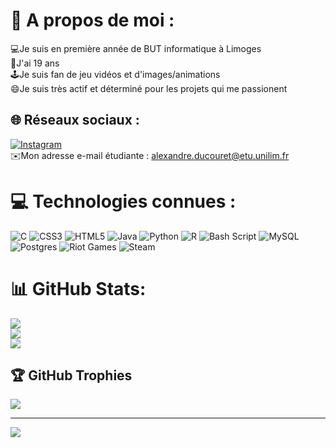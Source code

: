 # 💫 A propos de moi :
💻Je suis en première année de BUT informatique à Limoges  
🎉J'ai 19 ans  
🕹️Je suis fan de jeu vidéos et d'images/animations  
😄Je suis très actif et déterminé pour les projets qui me passionent  


## 🌐 Réseaux sociaux :
[![Instagram](https://img.shields.io/badge/Instagram-%23E4405F.svg?logo=Instagram&logoColor=white)](https://instagram.com/alexandre_dcrt_23)  
✉️Mon adresse e-mail étudiante : alexandre.ducouret@etu.unilim.fr  

# 💻 Technologies connues :
![C](https://img.shields.io/badge/c-%2300599C.svg?style=for-the-badge&logo=c&logoColor=white) ![CSS3](https://img.shields.io/badge/css3-%231572B6.svg?style=for-the-badge&logo=css3&logoColor=white) ![HTML5](https://img.shields.io/badge/html5-%23E34F26.svg?style=for-the-badge&logo=html5&logoColor=white) ![Java](https://img.shields.io/badge/java-%23ED8B00.svg?style=for-the-badge&logo=openjdk&logoColor=white) ![Python](https://img.shields.io/badge/python-3670A0?style=for-the-badge&logo=python&logoColor=ffdd54) ![R](https://img.shields.io/badge/r-%23276DC3.svg?style=for-the-badge&logo=r&logoColor=white) ![Bash Script](https://img.shields.io/badge/bash_script-%23121011.svg?style=for-the-badge&logo=gnu-bash&logoColor=white) ![MySQL](https://img.shields.io/badge/mysql-4479A1.svg?style=for-the-badge&logo=mysql&logoColor=white) ![Postgres](https://img.shields.io/badge/postgres-%23316192.svg?style=for-the-badge&logo=postgresql&logoColor=white) ![Riot Games](https://img.shields.io/badge/riotgames-D32936.svg?style=for-the-badge&logo=riotgames&logoColor=white) ![Steam](https://img.shields.io/badge/steam-%23000000.svg?style=for-the-badge&logo=steam&logoColor=white)
# 📊 GitHub Stats:
![](https://github-readme-stats.vercel.app/api?username=LightNight6423&theme=dark&hide_border=false&include_all_commits=true&count_private=false)<br/>
![](https://github-readme-streak-stats.herokuapp.com/?user=LightNight6423&theme=dark&hide_border=false)<br/>
![](https://github-readme-stats.vercel.app/api/top-langs/?username=LightNight6423&theme=dark&hide_border=false&include_all_commits=true&count_private=false&layout=compact)

## 🏆 GitHub Trophies
![](https://github-profile-trophy.vercel.app/?username=LightNight6423&theme=radical&no-frame=false&no-bg=true&margin-w=4)

---
[![](https://visitcount.itsvg.in/api?id=LightNight6423&icon=0&color=0)](https://visitcount.itsvg.in)

<!-- Proudly created with GPRM ( https://gprm.itsvg.in ) -->

